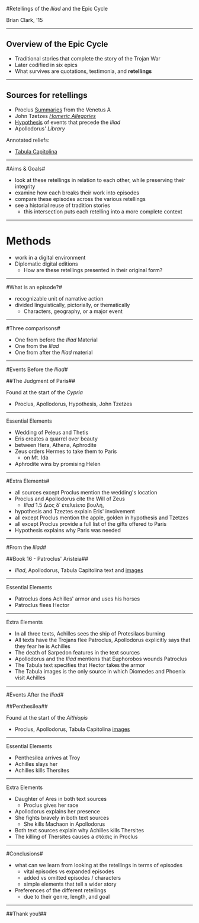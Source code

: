 #Retellings of the *Iliad* and the Epic Cycle

Brian Clark, '15

----------

## Overview of the Epic Cycle ##



- Traditional stories that complete the story of the Trojan War
- Later codified in six epics 
- What survives are quotations, testimonia, and  **retellings**


----------

## Sources for retellings


- Proclus [Summaries](http://www.homermultitext.org/hmt-digital/images?request=GetIIPMooViewer&urn=urn:cite:hmt:vaimg.VA006RN-0007) from the Venetus A
- John Tzetzes [*Homeric Allegories*](http://gallica.bnf.fr/ark:/12148/btv1b520005627/f22.zoom.r=.langFR)
- [Hypothesis](http://gallica.bnf.fr/ark:/12148/btv1b52500995q/f9.zoom.r=grec%202706.langFR) of events that precede the *Iliad*
- Apollodorus' *Library*

Annotated reliefs:

- [Tabula Capitolina](http://shot.holycross.edu/eikon/tabulaeiliacae/Capitoline_1.jpg)

----------
#Aims & Goals#

- look at these retellings in relation to each other, while preserving their integrity
- examine how each breaks their work into episodes
- compare these episodes across the various retellings
- see a historial reuse of tradition stories
     - 	this intersection puts each retelling into a more complete context

----

# Methods #

- work in a digital environment 
- Diplomatic digital editions
     - How are these retellings presented in their original form?

----------


#What is an episode?#

- recognizable unit of narrative action
- divided linguistically, pictorially, or thematically
	- Characters, geography, or a major event


----------


#Three comparisons#

- One from  before the *Iliad* Material
- One from the *Iliad*
- One from after the *Iliad* material

----------
#Events Before the *Iliad*#

##The Judgment of Paris##

Found at the start of the *Cypria*

- Proclus, Apollodorus, Hypothesis, John Tzetzes

----------
Essential Elements 

- Wedding of Peleus and Thetis
- Eris creates a quarrel over beauty
- between Hera, Athena, Aphrodite
- Zeus orders Hermes to take them to Paris
	- on Mt. Ida
- Aphrodite wins by promising Helen 

----------
#Extra Elements#

- all sources except Proclus mention the wedding's location
- Proclus and Apollodorus cite the Will of Zeus
	- *Iliad* 1.5   Διὸς δ᾽ ἐτελείετο βουλή,
- hypothesis and Tzeztes explain Eris' involvement
- all except Proclus mention the apple, golden in hypothesis and Tzetzes
- all except Proclus provide a full list of the gifts offered to Paris
- Hypothesis explains why Paris was needed


----------
#From the *Iliad*#

##Book 16 - Patroclus' Aristeia##

- *Iliad*, Apollodorus, Tabula Capitolina text and [images](http://shot.holycross.edu/eikon/tabulaeiliacae/Capitoline_10.jpg)


----------
Essential Elements

- Patroclus dons Achilles' armor and uses his horses
- Patroclus flees Hector


----------
Extra Elements

- In all three texts, Achilles sees the ship of Protesilaos burning
- All texts have the Trojans flee Patroclus, Apollodorus explicitly says that they fear he is Achilles
- The death of Sarpedon features in the text sources
- Apollodorus and the *Iliad* mentions that Euphorobos wounds Patroclus
- The Tabula text specifies that Hector takes the armor 
- The Tabula images is the only source in which Diomedes and Phoenix visit Achilles


----------

#Events After the *Iliad*#

##Penthesilea##

Found at the start of the *Aithiopis*

- Proclus, Apollodorus, Tabula Capitolina [images](http://shot.holycross.edu/eikon/tabulaeiliacae/Capitoline_7.jpg)



----------
Essential Elements

- Penthesilea arrives at Troy
-  Achilles slays her
-  Achilles kills Thersites 



----------
Extra Elements

- Daughter of Ares in both text sources
     - Proclus gives her race
- Apollodorus explains her presence
- She fights bravely in both text sources
     - She kills Machaon in Apollodorus
- Both text sources explain why Achilles kills Thersites
- The killing of Thersites causes a στάσις in Proclus


----------
#Conclusions#

- what can we learn from looking at the retellings in terms of episodes
     - vital episodes vs expanded episodes
     - added vs omitted episodes / characters
     - simple elements that tell a wider story
- Preferences of the different retellings
     - due to their genre, length, and goal


----------
##Thank you!##
